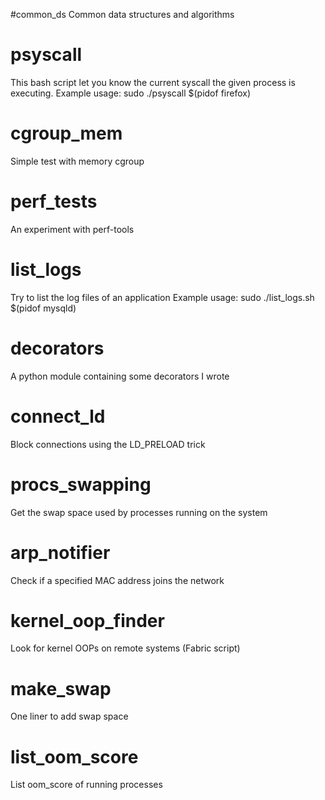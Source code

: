 #common_ds
Common data structures and algorithms

# psyscall
This bash script let you know the current syscall the given process is executing.
Example usage: sudo ./psyscall $(pidof firefox)

# cgroup_mem
Simple test with memory cgroup

# perf_tests
An experiment with perf-tools

# list_logs
Try to list the log files of an application
Example usage: sudo ./list_logs.sh $(pidof mysqld)

# decorators
A python module containing some decorators I wrote

# connect_ld
Block connections using the LD_PRELOAD trick

# procs_swapping
Get the swap space used by processes running on the system

# arp_notifier
Check if a specified MAC address joins the network

# kernel_oop_finder
Look for kernel OOPs on remote systems (Fabric script)

# make_swap
One liner to add swap space

# list_oom_score
List oom_score of running processes
